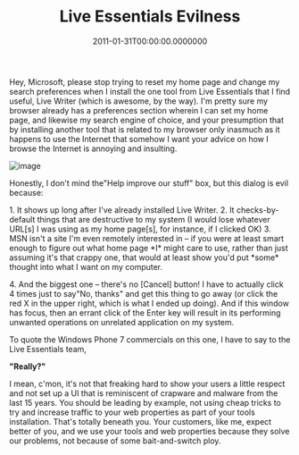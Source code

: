 ﻿---
title: Live Essentials Evilness
date: "2011-01-31T00:00:00.0000000"
featuredImage: img/live-essentials-evilness-featured.png
---

Hey, Microsoft, please stop trying to reset my home page and change my search preferences when I install the one tool from Live Essentials that I find useful, Live Writer (which is awesome, by the way). I'm pretty sure my browser already has a preferences section wherein I can set my home page, and likewise my search engine of choice, and your presumption that by installing another tool that is related to my browser only inasmuch as it happens to use the Internet that somehow I want your advice on how I browse the Internet is annoying and insulting.

![image](/img/image_3.png "image")

Honestly, I don't mind the"Help improve our stuff" box, but this dialog is evil because:

1\. It shows up long after I've already installed Live Writer.
2\. It checks-by-default things that are destructive to my system (I would lose whatever URL\[s\] I was using as my home page\[s\], for instance, if I clicked OK)
3\. MSN isn't a site I'm even remotely interested in – if you were at least smart enough to figure out what home page \*I\* might care to use, rather than just assuming it's that crappy one, that would at least show you'd put \*some\* thought into what I want on my computer.

4\. And the biggest one – there's no \[Cancel\] button! I have to actually click 4 times just to say"No, thanks" and get this thing to go away (or click the red X in the upper right, which is what I ended up doing). And if this window has focus, then an errant click of the Enter key will result in its performing unwanted operations on unrelated application on my system.

To quote the Windows Phone 7 commercials on this one, I have to say to the Live Essentials team,

**"Really?"**

I mean, c'mon, it's not that freaking hard to show your users a little respect and not set up a UI that is reminiscent of crapware and malware from the last 15 years. You should be leading by example, not using cheap tricks to try and increase traffic to your web properties as part of your tools installation. That's totally beneath you. Your customers, like me, expect better of you, and we use your tools and web properties because they solve our problems, not because of some bait-and-switch ploy.

